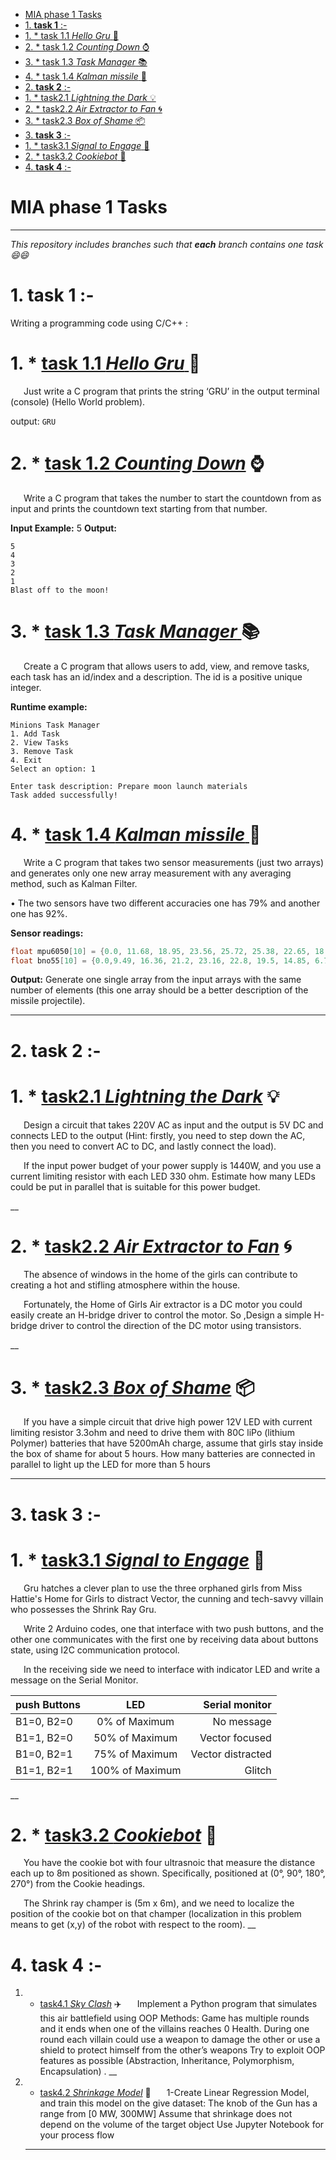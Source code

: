 - [MIA phase 1 Tasks](#mia-phase-1-tasks)
- [1. **task 1** :-](#1-task-1--)
- [1. \*  task 1.1 *Hello Gru* :wave:](#1---task-11-hello-gru-wave)
- [2. \*  task 1.2  *Counting Down* :watch:](#2---task-12--counting-down-watch)
- [3. \*  task 1.3 *Task Manager*  :books:](#3---task-13-task-manager--books)
- [4. \* task 1.4 *Kalman missile*  :rocket:](#4--task-14-kalman-missile--rocket)
- [2. **task 2** :-](#2-task-2--)
- [1. \* task2.1 *Lightning the Dark* :bulb:](#1--task21-lightning-the-dark-bulb)
- [2. \*  task2.2 *Air Extractor to Fan* :cyclone:](#2---task22-air-extractor-to-fan-cyclone)
- [3. \*  task2.3 *Box of Shame* :package:](#3---task23-box-of-shame-package)
- [3. **task 3** :-](#3-task-3--)
- [1. \*  task3.1 *Signal to Engage* :running:](#1---task31-signal-to-engage-running)
- [2. \*  task3.2 *Cookiebot* :cookie:](#2---task32-cookiebot-cookie)
- [4. **task 4** :-](#4-task-4--)

# MIA phase 1 Tasks
---

*This repository includes branches such that **each** branch contains one task  :smile::smile:*

# 1. **task 1** :- 
   Writing a programming code using C/C++ :

 # 1. * <ins> task 1.1 *Hello Gru* </ins>:wave:
  &ensp;&ensp;&ensp;Just write a C program that prints the string ‘GRU’ in the output terminal (console) (Hello World problem). 

output:
   ```GRU```

# 2. *  <ins>task 1.2  *Counting Down*</ins> :watch:
   &ensp;&ensp;&ensp;Write a C program that takes the number to start the
countdown from as input and prints the countdown text starting
from that number.

**Input Example:**
5
**Output:**
```
5
4
3
2
1
Blast off to the moon!
```

# 3. * <ins> task 1.3 *Task Manager* </ins> :books:
  &ensp;&ensp;&ensp;Create a C program that allows users to add, view, and
remove tasks, each task has an id/index and a description. The id
is a positive unique integer.

**Runtime example:**
 ```
 Minions Task Manager
1. Add Task
2. View Tasks
3. Remove Task
4. Exit
Select an option: 1

Enter task description: Prepare moon launch materials
Task added successfully!

  ```

# 4. * <ins>task 1.4 *Kalman missile* </ins> :rocket: 
   &ensp;&ensp;&ensp;Write a C program that takes two sensor measurements (just
two arrays) and generates only one new array measurement with
any averaging method, such as Kalman Filter.

• The two sensors have two different accuracies one has 79% and
another one has 92%.

 **Sensor readings:**
 ```C
 float mpu6050[10] = {0.0, 11.68, 18.95, 23.56, 25.72, 25.38, 22.65, 18.01, 10.14, -0.26};
float bno55[10] = {0.0,9.49, 16.36, 21.2, 23.16, 22.8, 19.5, 14.85, 6.79, -2.69};
 ```

 **Output:**
Generate one single array from the input arrays with the same
number of elements (this one array should be a better description
of the missile projectile).

----
# 2. **task 2** :-
# 1. * <ins>task2.1 *Lightning the Dark*</ins> :bulb:
   &ensp;&ensp;&ensp;Design a circuit that takes 220V AC as input and the output is 5V DC and connects LED to the output (Hint: firstly, you need to step down the AC, then you need to convert AC to DC, and lastly connect the
load).

   &ensp;&ensp;&ensp;If the input power budget of your power supply is 1440W, and you use a current limiting resistor with each LED 330 ohm. Estimate how many LEDs could be put in parallel that is suitable for this power budget.

__

 # 2. * <ins> task2.2 *Air Extractor to Fan*</ins> :cyclone:
 &ensp;&ensp;&ensp;The absence of windows in the home of the girls can contribute to creating a hot and stifling atmosphere within the house.

&ensp;&ensp;&ensp;Fortunately, the Home of Girls Air extractor is a DC motor you
could easily create an H-bridge driver to control the motor. So ,Design a simple H-bridge driver to control the direction of the DC
motor using transistors.

 __
# 3. * <ins> task2.3 *Box of Shame*</ins> :package:
  &ensp;&ensp;&ensp;If you have a simple circuit that drive high power 12V LED
with current limiting resistor 3.3ohm and need to drive
them with 80C liPo (lithium Polymer) batteries that have
5200mAh charge, assume that girls stay inside the box of
shame for about 5 hours. How many batteries are
connected in parallel to light up the LED for more than 5
hours

---

# 3. **task 3** :-
# 1. * <ins> task3.1 *Signal to Engage*</ins> :running:
  &ensp;&ensp;&ensp;Gru hatches a clever plan to use the three orphaned girls from Miss Hattie's Home for Girls to distract Vector, the cunning and
tech-savvy villain who possesses the Shrink Ray Gru.

  &ensp;&ensp;&ensp;Write 2 Arduino codes, one that interface with two push buttons, and the other one communicates with the first one by receiving data about buttons state, using I2C communication protocol.

  &ensp;&ensp;&ensp;In the receiving side we need to interface with indicator LED and write a message on the Serial Monitor.

  | push Buttons | LED | Serial monitor |
  |:---          |:---:|            ---:|
  |B1=0, B2=0 |0% of Maximum| No message|
  |B1=1, B2=0 |50% of Maximum |Vector focused|
  |B1=0, B2=1 |75% of Maximum |Vector distracted|
  |B1=1, B2=1 |100% of Maximum |Glitch|

  __
# 2. * <ins> task3.2 *Cookiebot*</ins> :cookie:
&ensp;&ensp;&ensp;You have the cookie bot with four ultrasnoic that measure the distance each up to 8m positioned as
shown. Specifically, positioned at (0°, 90°, 180°, 270°) from the Cookie headings.

 &ensp;&ensp;&ensp;The Shrink ray champer is (5m x 6m), and we need to localize the position of the cookie bot on that champer (localization in this problem means to get (x,y) of the robot with respect to the room).
 __

# 4. **task 4** :-
1. * <ins> task4.1 *Sky Clash*</ins> :airplane:
&ensp;&ensp;&ensp;Implement a Python program that simulates this air battlefield using OOP Methods:
 Game has multiple rounds and it ends when one of the villains
reaches 0 Health.
During one round each villain could use a weapon to damage
the other or use a shield to protect himself from the other’s
weapons
Try to exploit OOP features as possible (Abstraction,
Inheritance, Polymorphism, Encapsulation) .
__

2. * <ins> task4.2 *Shrinkage Model*</ins> :gun:
&ensp;&ensp;&ensp;1-Create Linear Regression Model, and train this model on the give dataset:
The knob of the Gun has a range from [0
MW, 300MW]
Assume that shrinkage does not depend
on the volume of the target object
  Use Jupyter Notebook for your process
flow
   
   ---




 


